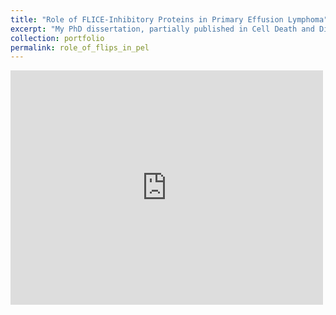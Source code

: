 ```yaml
---
title: "Role of FLICE-Inhibitory Proteins in Primary Effusion Lymphoma"
excerpt: "My PhD dissertation, partially published in Cell Death and Differentiation in which I make use of genome-wide synthetic CRISPR rescue screens alongside traditional low-throughput biological methods to identify novel regulators of cFLIP and ligand-independent TRAIL-R1-mediated cell death."
collection: portfolio
permalink: role_of_flips_in_pel
---
```


<embed src="https://drive.google.com/viewerng/viewer?embedded=true&url=https://nkuehnle.github.io/files/Neil_Kuehnle_Dissertation.pdf" width="500" height="375">
